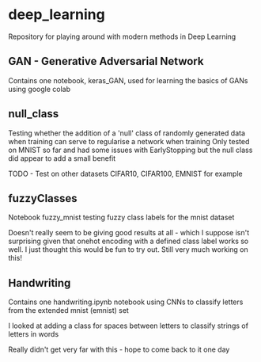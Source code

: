 # deep_learning
Repository for playing around with modern methods in Deep Learning

## GAN - Generative Adversarial Network
Contains one notebook, keras_GAN, used for learning the basics of GANs using google colab

## null_class
Testing whether the addition of a 'null' class of randomly generated data when training can serve to regularise a network when training
Only tested on MNIST so far and had some issues with EarlyStopping but the null class did appear to add a small benefit

TODO - Test on other datasets CIFAR10, CIFAR100, EMNIST for example

## fuzzyClasses
Notebook fuzzy_mnist testing fuzzy class labels for the mnist dataset

Doesn't really seem to be giving good results at all - which I suppose isn't surprising given that onehot encoding with a defined class label works so well.
I just thought this would be fun to try out. Still very much working on this! 

## Handwriting
Contains one handwriting.ipynb notebook using CNNs to classify letters from the extended mnist (emnist) set

I looked at adding a class for spaces between letters to classify strings of letters in words

Really didn't get very far with this - hope to come back to it one day
